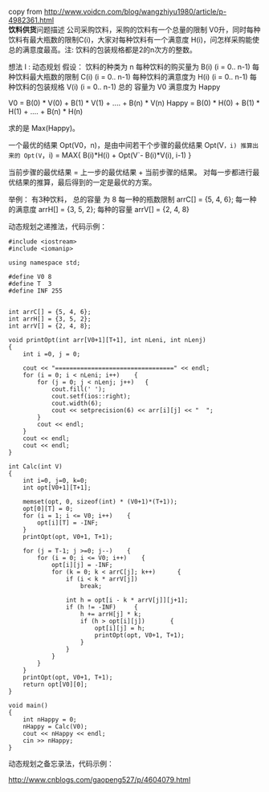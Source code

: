 copy from http://www.voidcn.com/blog/wangzhiyu1980/article/p-4982361.html  
**饮料供货**问题描述
公司采购饮料，采购的饮料有一个总量的限制 V0升，同时每种饮料有最大瓶数的限制C(i)，大家对每种饮料有一个满意度 H(i)，问怎样采购能使总的满意度最高。注: 饮料的包装规格都是2的n次方的整数。


想法 I : 动态规划
假设：
          饮料的种类为 n 
          每种饮料的购买量为 B(i)  (i  = 0.. n-1)
          每种饮料最大瓶数的限制  C(i)  (i  = 0.. n-1) 
          每种饮料的满意度为  H(i)  (i  = 0.. n-1)
          每种饮料的包装规格  V(i)  (i  = 0.. n-1)
          总的 容量为 V0
          满意度为   Happy

V0 = B(0) * V(0) + B(1) * V(1) + .... + B(n) * V(n)
Happy = B(0) * H(0) + B(1) * H(1) + .... + B(n) * H(n)

求的是 Max(Happy)。

一个最优的结果  Opt(V0，n)，是由中间若干个步骤的最优结果 Opt(V`，i) 推算出来的
Opt(V`，i) = MAX{   B(i)*H(i) + Opt(V`- B(i)*V(i), i-1)  } 

当前步骤的最优结果 = 上一步的最优结果 + 当前步骤的结果。
对每一步都进行最优结果的推算，最后得到的一定是最优的方案。

举例：   有3种饮料，  总的容量 为  8
每一种的瓶数限制  arrC[] = {5, 4, 6};
每一种的满意度     arrH[] = {3, 5, 2};
每种的容量            arrV[] = {2, 4, 8}

动态规划之递推法，代码示例：
```
#include <iostream>
#include <iomanip> 

using namespace std;

#define V0 8
#define T  3
#define INF 255


int arrC[] = {5, 4, 6};
int arrH[] = {3, 5, 2};
int arrV[] = {2, 4, 8};

void printOpt(int arr[V0+1][T+1], int nLeni, int nLenj)
{
    int i =0, j = 0;

    cout << "=================================" << endl;
    for (i = 0; i < nLeni; i++)    {
        for (j = 0; j < nLenj; j++)   {
            cout.fill(' ');  
            cout.setf(ios::right);  
            cout.width(6);  
            cout << setprecision(6) << arr[i][j] << "  ";
        }
        cout << endl;
    }
    cout << endl;
    cout << endl;
}

int Calc(int V)
{
    int i=0, j=0, k=0;
    int opt[V0+1][T+1];

    memset(opt, 0, sizeof(int) * (V0+1)*(T+1));
    opt[0][T] = 0;
    for (i = 1; i <= V0; i++)    {
        opt[i][T] = -INF;
    }
    printOpt(opt, V0+1, T+1);

    for (j = T-1; j >=0; j--)    {
        for (i = 0; i <= V0; i++)    {
            opt[i][j] = -INF;
            for (k = 0; k < arrC[j]; k++)      {
                if (i < k * arrV[j])
                    break;

                int h = opt[i - k * arrV[j]][j+1];
                if (h != -INF)     {
                    h += arrH[j] * k;
                    if (h > opt[i][j])       {
                        opt[i][j] = h;
                        printOpt(opt, V0+1, T+1);
                    }
                }
            }
        }
    }
    printOpt(opt, V0+1, T+1);
    return opt[V0][0];
}

void main()
{
    int nHappy = 0;
    nHappy = Calc(V0);
    cout << nHappy << endl;
    cin >> nHappy;
}
```
动态规划之备忘录法，代码示例：

http://www.cnblogs.com/gaopeng527/p/4604079.html 
